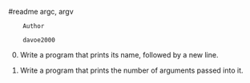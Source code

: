 #readme       argc, argv


		Author

		davoe2000

0.  Write a program that prints its name, followed by a new line.

1.  Write a program that prints the number of arguments passed into it.
